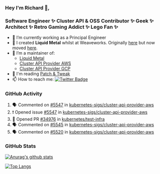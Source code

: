 ### Hey I'm Richard 👋, 

<h3 align="left">Software Engineer ✨ Cluster API & OSS Contributor ✨ Geek ✨ Architect ✨ Retro Gaming Addict ✨ Lego Fan ✨</h3>

- 🔭 I’m currently working as a Principal Engineer
- 📯 I created **Liquid Metal** whilst at Weaveworks. Originally [here](https://github.com/weaveworks-liquidmetal) but now moved [here](https://github.com/liquidmetal-dev).
- 👯 I’m a maintainer of:
  -  [Liquid Metal](https://github.com/liquidmetal-dev)
  -  [Cluster API Provider AWS](https://github.com/kubernetes-sigs/cluster-api-provider-aws)
  -  [Cluster API Provider GCP](https://github.com/kubernetes-sigs/cluster-api-provider-gcp)
- 💬 I'm reading [Patch & Tweak](https://bjooks.com/products/patch-tweak-exploring-modular-synthesis)
- 📫 How to reach me: [![Twitter Badge](https://img.shields.io/badge/-@fruit_case-00acee?style=flat&logo=Twitter&logoColor=white)](https://twitter.com/intent/follow?screen_name=fruit_case "Follow on Twitter")

### GitHub Activity 

<!--START_SECTION:activity-->
1. 🗣 Commented on [#5547](https://github.com/kubernetes-sigs/cluster-api-provider-aws/issues/5547#issuecomment-2965696675) in [kubernetes-sigs/cluster-api-provider-aws](https://github.com/kubernetes-sigs/cluster-api-provider-aws)
2. ❗ Opened issue [#5547](https://github.com/kubernetes-sigs/cluster-api-provider-aws/issues/5547) in [kubernetes-sigs/cluster-api-provider-aws](https://github.com/kubernetes-sigs/cluster-api-provider-aws)
3. 💪 Opened PR [#34976](https://github.com/kubernetes/test-infra/pull/34976) in [kubernetes/test-infra](https://github.com/kubernetes/test-infra)
4. 🗣 Commented on [#5545](https://github.com/kubernetes-sigs/cluster-api-provider-aws/pull/5545#issuecomment-2965598919) in [kubernetes-sigs/cluster-api-provider-aws](https://github.com/kubernetes-sigs/cluster-api-provider-aws)
5. 🗣 Commented on [#5520](https://github.com/kubernetes-sigs/cluster-api-provider-aws/pull/5520#issuecomment-2965594708) in [kubernetes-sigs/cluster-api-provider-aws](https://github.com/kubernetes-sigs/cluster-api-provider-aws)
<!--END_SECTION:activity-->

### GitHub Stats

[![Anurag's github stats](https://github-readme-stats.vercel.app/api?username=richardcase&count_private=true&show_icons=true)](https://github.com/anuraghazra/github-readme-stats)

[![Top Langs](https://github-readme-stats.vercel.app/api/top-langs/?username=richardcase&hide=html&layout=compact)](https://github.com/anuraghazra/github-readme-stats)
